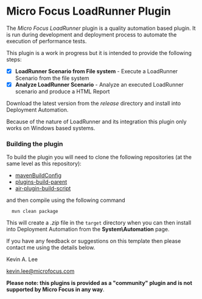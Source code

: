# Micro Focus LoadRunner Plugin

The _Micro Focus LoadRunner_ plugin is a quality automation based plugin. 
It is run during development and deployment process to automate the execution of performance tests.

This plugin is a work in progress but it is intended to provide the following steps:

* [x] **LoadRunner Scenario from File system** - Execute a LoadRunner Scenario from the file system
* [x] **Analyze LoadRunner Scenario** - Analyze an executed LoadRunner scenario and produce a HTML Report

Download the latest version from the _release_ directory and install into Deployment Automation.

Because of the nature of LoadRunner and its integration this plugin only works on Windows based systems.

### Building the plugin

To build the plugin you will need to clone the following repositories (at the same level as this repository):

 - [mavenBuildConfig](https://github.com/sda-community-plugins/mavenBuildConfig)
 - [plugins-build-parent](https://github.com/sda-community-plugins/plugins-build-parent)
 - [air-plugin-build-script](https://github.com/sda-community-plugins/air-plugin-build-script)
 
 and then compile using the following command
 ```
   mvn clean package
 ```  

This will create a _.zip_ file in the `target` directory when you can then install into Deployment Automation
from the **System\Automation** page.

If you have any feedback or suggestions on this template then please contact me using the details below.

Kevin A. Lee

kevin.lee@microfocus.com

**Please note: this plugins is provided as a "community" plugin and is not supported by Micro Focus in any way**.
